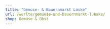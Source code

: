 ```yaml
---
title: "Gemüse- & Bauernmarkt Lüske"
url: /werlte/gemuese-und-bauernmarkt-lueske/
shop: Gemüse & Obst
---
```

